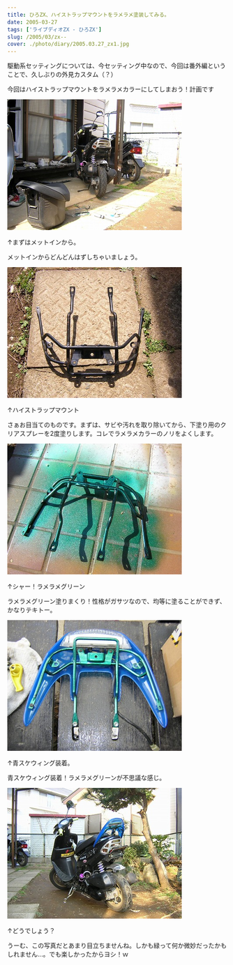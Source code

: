 ```yaml
---
title: ひろZX、ハイストラップマウントをラメラメ塗装してみる。
date: 2005-03-27
tags: ['ライブディオZX - ひろZX']
slug: /2005/03/zx--
cover: ./photo/diary/2005.03.27_zx1.jpg
---
```



<p class="sentence">駆動系セッティングについては、今セッティング中なので、今回は番外編ということで、久しぶりの外見カスタム（？）</p>
<p class="sentence spacing10">今回はハイストラップマウントをラメラメカラーにしてしまおう！計画です</p>
<div class="center spacing"><img class="img-fluid" src="./photo/diary/2005.03.27_zx1.jpg" alt=""></div>
<p class="sentence">↑まずはメットインから。</p>
<p class="sentence spacing10">メットインからどんどんはずしちゃいましょう。</p>
<div class="center spacing"><img class="img-fluid" src="./photo/diary/2005.03.27_zx2.jpg" alt=""></div>
<p class="sentence">↑ハイストラップマウント</p>
<p class="sentence spacing10">さぁお目当てのものです。まずは、サビや汚れを取り除いてから、下塗り用のクリアスプレーを2度塗りします。コレでラメラメカラーのノリをよくします。</p>
<div class="center spacing"><img class="img-fluid" src="./photo/diary/2005.03.27_zx3.jpg" alt=""></div>
<p class="sentence">↑シャー！ラメラメグリーン</p>
<p class="sentence spacing10">ラメラメグリーン塗りまくり！性格がガサツなので、均等に塗ることができず、かなりテキトー。</p>
<div class="center spacing"><img class="img-fluid" src="./photo/diary/2005.03.27_zx4.jpg" alt=""></div>
<p class="sentence">↑青スケウィング装着。</p>
<p class="sentence spacing10">青スケウィング装着！ラメラメグリーンが不思議な感じ。</p>
<div class="center spacing"><img class="img-fluid" src="./photo/diary/2005.03.27_zx5.jpg" alt=""></div>
<p class="sentence">↑どうでしょう？</p>
<p class="sentence spacing10">うーむ、この写真だとあまり目立ちませんね。しかも緑って何か微妙だったかもしれません...。でも楽しかったからヨシ！ｗ</p>
